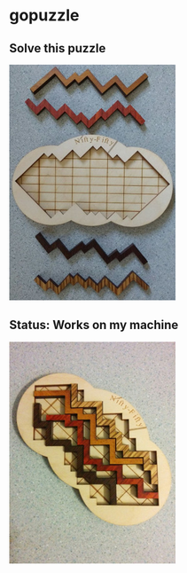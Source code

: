 # gopuzzle

## Solve this puzzle

![puzzle](resources/puzzle.jpg?raw=true "Puzzle")

## Status: Works on my machine

![puzzle](resources/puzzle_solved.jpg?raw=true "Puzzle_Solved")
